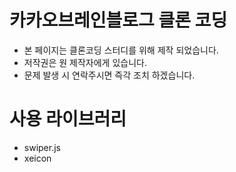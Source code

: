 # 카카오브레인블로그 클론 코딩

- 본 페이지는 클론코딩 스터디를 위해 제작 되었습니다.
- 저작권은 원 제작자에게 있습니다.
- 문제 발생 시 연락주시면 즉각 조치 하겠습니다.

# 사용 라이브러리

- swiper.js
- xeicon
